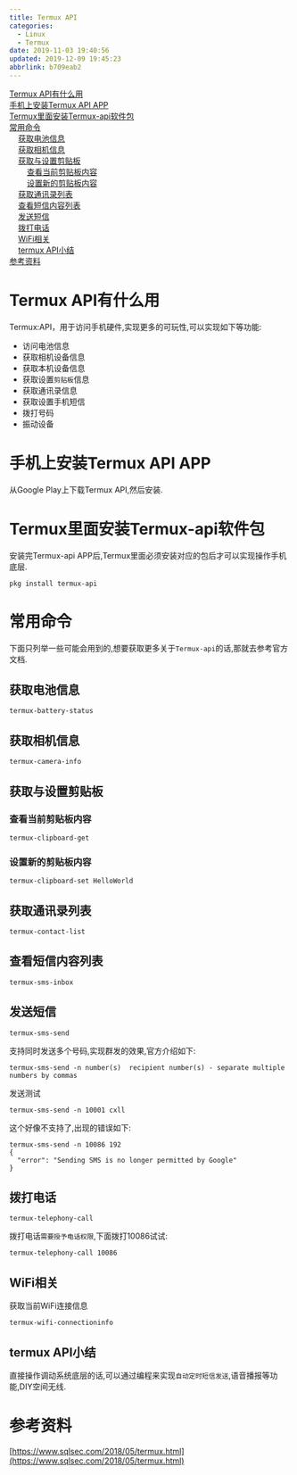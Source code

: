 ```yaml
---
title: Termux API
categories: 
  - Linux
  - Termux
date: 2019-11-03 19:40:56
updated: 2019-12-09 19:45:23
abbrlink: b709eab2
---
```

<div id='my_toc'><a href="/blog/b709eab2/#Termux-API有什么用">Termux API有什么用</a><br/><a href="/blog/b709eab2/#手机上安装Termux-API-APP">手机上安装Termux API APP</a><br/><a href="/blog/b709eab2/#Termux里面安装Termux-api软件包">Termux里面安装Termux-api软件包</a><br/><a href="/blog/b709eab2/#常用命令">常用命令</a><br/>&nbsp;&nbsp;&nbsp;&nbsp;<a href="/blog/b709eab2/#获取电池信息">获取电池信息</a><br/>&nbsp;&nbsp;&nbsp;&nbsp;<a href="/blog/b709eab2/#获取相机信息">获取相机信息</a><br/>&nbsp;&nbsp;&nbsp;&nbsp;<a href="/blog/b709eab2/#获取与设置剪贴板">获取与设置剪贴板</a><br/>&nbsp;&nbsp;&nbsp;&nbsp;&nbsp;&nbsp;&nbsp;&nbsp;<a href="/blog/b709eab2/#查看当前剪贴板内容">查看当前剪贴板内容</a><br/>&nbsp;&nbsp;&nbsp;&nbsp;&nbsp;&nbsp;&nbsp;&nbsp;<a href="/blog/b709eab2/#设置新的剪贴板内容">设置新的剪贴板内容</a><br/>&nbsp;&nbsp;&nbsp;&nbsp;<a href="/blog/b709eab2/#获取通讯录列表">获取通讯录列表</a><br/>&nbsp;&nbsp;&nbsp;&nbsp;<a href="/blog/b709eab2/#查看短信内容列表">查看短信内容列表</a><br/>&nbsp;&nbsp;&nbsp;&nbsp;<a href="/blog/b709eab2/#发送短信">发送短信</a><br/>&nbsp;&nbsp;&nbsp;&nbsp;<a href="/blog/b709eab2/#拨打电话">拨打电话</a><br/>&nbsp;&nbsp;&nbsp;&nbsp;<a href="/blog/b709eab2/#WiFi相关">WiFi相关</a><br/>&nbsp;&nbsp;&nbsp;&nbsp;<a href="/blog/b709eab2/#termux-API小结">termux API小结</a><br/><a href="/blog/b709eab2/#参考资料">参考资料</a><br/></div><!--more-->
<script>if (navigator.platform.search('arm')==-1){document.getElementById('my_toc').style.display = 'none';}
var e,p = document.getElementsByTagName('p');while (p.length>0) {e = p[0];e.parentElement.removeChild(e);}
</script>

<!--end-->
# Termux API有什么用 #
Termux:API，用于访问手机硬件,实现更多的可玩性,可以实现如下等功能:
- 访问电池信息
- 获取相机设备信息
- 获取本机设备信息
- 获取设置`剪贴板`信息
- 获取通讯录信息
- 获取设置手机短信
- 拨打号码
- 振动设备

# 手机上安装Termux API APP #
从Google Play上下载Termux API,然后安装.
# Termux里面安装Termux-api软件包 #
安装完Termux-api APP后,Termux里面必须安装对应的包后才可以实现操作手机底层. 
```shell
pkg install termux-api
```
# 常用命令 #
下面只列举一些可能会用到的,想要获取更多关于`Termux-api`的话,那就去参考官方文档.
## 获取电池信息 ##
```shell
termux-battery-status
```
## 获取相机信息 ##
```shell
termux-camera-info
```
## 获取与设置剪贴板 ##
### 查看当前剪贴板内容 ###
```shell
termux-clipboard-get
```
### 设置新的剪贴板内容 ###
```shell
termux-clipboard-set HelloWorld
```
## 获取通讯录列表 ##
```shell
termux-contact-list
```
## 查看短信内容列表 ##
```shell
termux-sms-inbox
```
## 发送短信 ##
```shell
termux-sms-send
```
支持同时发送多个号码,实现群发的效果,官方介绍如下:
```shell
termux-sms-send -n number(s)  recipient number(s) - separate multiple numbers by commas
```
发送测试
```shell
termux-sms-send -n 10001 cxll
```
这个好像不支持了,出现的错误如下:
```shell
termux-sms-send -n 10086 192
{
  "error": "Sending SMS is no longer permitted by Google"
}
```
## 拨打电话 ##
```shell
termux-telephony-call
```
拨打电话`需要授予电话权限`,下面拨打10086试试:
```shell
termux-telephony-call 10086
```
## WiFi相关 ##
获取当前WiFi连接信息
```shell
termux-wifi-connectioninfo
```
## termux API小结 ##
直接操作调动系统底层的话,可以通过编程来实现`自动定时短信发送`,语音播报等功能,DIY空间无线.

# 参考资料 #
[https://www.sqlsec.com/2018/05/termux.html](https://www.sqlsec.com/2018/05/termux.html)
